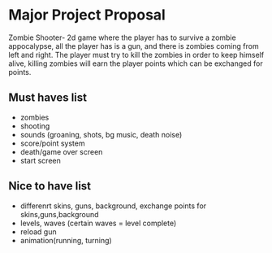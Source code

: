 # Major Project Proposal

Zombie Shooter- 2d game where the player has to survive a zombie appocalypse, all the player has is a gun, and there is zombies coming from left and right. The player must try to kill the zombies in order to keep himself alive, killing zombies will earn the player points which can be exchanged for points.


## Must haves list
- zombies
- shooting
- sounds (groaning, shots, bg music, death noise)
- score/point system
- death/game over screen
- start screen
## Nice to have list

- differenrt skins, guns, background, exchange points for skins,guns,background
- levels, waves (certain waves = level complete)
- reload gun
- animation(running, turning)